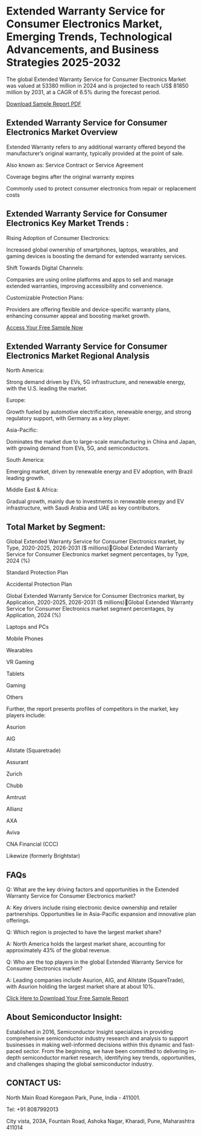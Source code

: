 <h1>Extended Warranty Service for Consumer Electronics Market, Emerging Trends, Technological Advancements, and Business Strategies 2025-2032</h1>

The global Extended Warranty Service for Consumer Electronics Market was valued at 53380 million in 2024 and is projected to reach US$ 81850 million by 2031, at a CAGR of 6.5% during the forecast period.

[Download Sample Report PDF ](https://semiconductorinsight.com/download-sample-report/?product_id=90900)

<h2>Extended Warranty Service for Consumer Electronics Market Overview</h2>

Extended Warranty refers to any additional warranty offered beyond the manufacturer’s original warranty, typically provided at the point of sale.

Also known as: Service Contract or Service Agreement

Coverage begins after the original warranty expires

Commonly used to protect consumer electronics from repair or replacement costs

<h2>Extended Warranty Service for Consumer Electronics Key Market Trends  :</h2>

Rising Adoption of Consumer Electronics:

Increased global ownership of smartphones, laptops, wearables, and gaming devices is boosting the demand for extended warranty services.

Shift Towards Digital Channels:

Companies are using online platforms and apps to sell and manage extended warranties, improving accessibility and convenience.

Customizable Protection Plans:

Providers are offering flexible and device-specific warranty plans, enhancing consumer appeal and boosting market growth.

[Access Your Free Sample Now](https://semiconductorinsight.com/report/extended-warranty-service-for-consumer-electronics-market/)

<h2>Extended Warranty Service for Consumer Electronics Market Regional Analysis</h2>

North America:

Strong demand driven by EVs, 5G infrastructure, and renewable energy, with the U.S. leading the market.

Europe:

Growth fueled by automotive electrification, renewable energy, and strong regulatory support, with Germany as a key player.

Asia-Pacific:

Dominates the market due to large-scale manufacturing in China and Japan, with growing demand from EVs, 5G, and semiconductors.

South America:

Emerging market, driven by renewable energy and EV adoption, with Brazil leading growth.

Middle East & Africa:

Gradual growth, mainly due to investments in renewable energy and EV infrastructure, with Saudi Arabia and UAE as key contributors.

<h2>Total Market by Segment:</h2>

Global Extended Warranty Service for Consumer Electronics market, by Type, 2020-2025, 2026-2031 ($ millions)Global Extended Warranty Service for Consumer Electronics market segment percentages, by Type, 2024 (%)

Standard Protection Plan

Accidental Protection Plan

Global Extended Warranty Service for Consumer Electronics market, by Application, 2020-2025, 2026-2031 ($ millions)Global Extended Warranty Service for Consumer Electronics market segment percentages, by Application, 2024 (%)

Laptops and PCs

Mobile Phones

Wearables

VR Gaming

Tablets

Gaming

Others

Further, the report presents profiles of competitors in the market, key players include:

Asurion

AIG

Allstate (Squaretrade)

Assurant

Zurich

Chubb

Amtrust

Allianz

AXA

Aviva

CNA Financial (CCC)

Likewize (formerly Brightstar)

<h2>FAQs</h2>

Q: What are the key driving factors and opportunities in the Extended Warranty Service for Consumer Electronics market?

A: Key drivers include rising electronic device ownership and retailer partnerships. Opportunities lie in Asia-Pacific expansion and innovative plan offerings.

Q: Which region is projected to have the largest market share?

A: North America holds the largest market share, accounting for approximately 43% of the global revenue.

Q: Who are the top players in the global Extended Warranty Service for Consumer Electronics market?

A: Leading companies include Asurion, AIG, and Allstate (SquareTrade), with Asurion holding the largest market share at about 10%.

[Click Here to Download Your Free Sample Report ](https://semiconductorinsight.com/download-sample-report/?product_id=90900)

<h2>About Semiconductor Insight:</h2>

Established in 2016, Semiconductor Insight specializes in providing comprehensive semiconductor industry research and analysis to support businesses in making well-informed decisions within this dynamic and fast-paced sector. From the beginning, we have been committed to delivering in-depth semiconductor market research, identifying key trends, opportunities, and challenges shaping the global semiconductor industry.

<h2>CONTACT US:</h2>

North Main Road Koregaon Park, Pune, India - 411001.

Tel: +91 8087992013

City vista, 203A, Fountain Road, Ashoka Nagar, Kharadi, Pune, Maharashtra 411014


